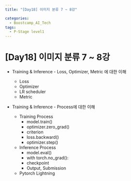 ```yaml
---
title: "[Day18] 이미지 분류 7 ~ 8강"

categories:
  - Boostcamp_AI_Tech
tags:
  - P-Stage level1
---
```


# [Day18] 이미지 분류 7 ~ 8강

* Training & Inference - Loss, Optimizer, Metric 에 대한 이해
  * Loss
  * Optimizer
  * LR scheduler
  * Metric
  
* Training & Inference - Process에 대한 이해
  * Training Process
    * model.train()
    * optimizer.zero_grad()
    * criterion
    * loss.backward()
    * optimizer.step()
  * Inference Process
    * model.eval()
    * with torch.no_grad():
    * checkpoint
    * Output, Submission
  * Pytorch Lightning
    




